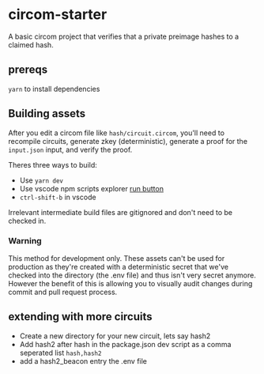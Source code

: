 # circom-starter

A basic circom project that verifies that a private preimage hashes to a claimed hash.

## prereqs

`yarn` to install dependencies

## Building assets

After you edit a circom file like `hash/circuit.circom`, you'll need to recompile circuits, generate zkey (deterministic), generate a proof for the `input.json` input, and verify the proof.

Theres three ways to build:

- Use `yarn dev`
- Use vscode npm scripts explorer [run button](https://user-images.githubusercontent.com/38270282/90230165-68adf100-de19-11ea-9ac8-e23173d962a0.gif)
- `ctrl-shift-b` in vscode

Irrelevant intermediate build files are gitignored and don't need to be checked in.

### Warning

This method for development only. These assets can't be used for production as they're created with a deterministic secret that we've checked into the directory (the .env file) and thus isn't very secret anymore. However the benefit of this is allowing you to visually audit changes during commit and pull request process.

## extending with more circuits

- Create a new directory for your new circuit, lets say hash2
- Add hash2 after hash in the package.json dev script as a comma seperated list `hash,hash2`
- add a hash2_beacon entry the .env file
